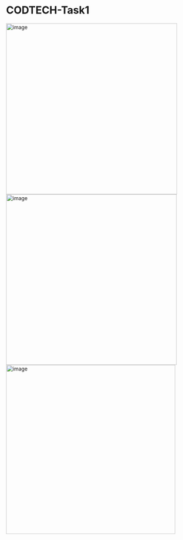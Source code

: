 # CODTECH-Task1
<img width="466" alt="image" src="https://github.com/user-attachments/assets/86eb85fb-ef4d-476f-abfa-b0879d76b0af" />
<img width="465" alt="image" src="https://github.com/user-attachments/assets/910e11c8-78c1-4ba7-8a15-46ba54107f51" />
<img width="461" alt="image" src="https://github.com/user-attachments/assets/4ab27f5e-84be-4f73-9fc1-1281146ca14c" />














